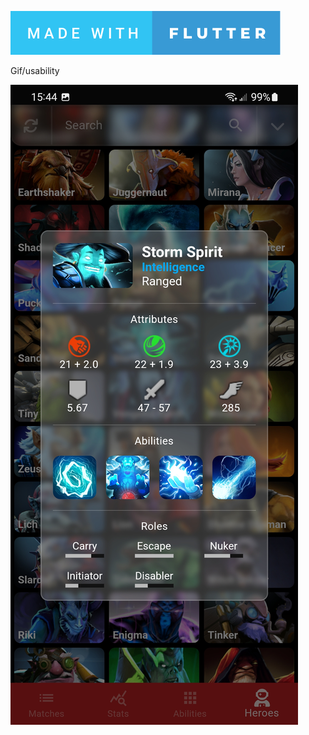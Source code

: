 ![Made with Flutter](gh_assets/made-with-flutter.svg)


Gif/usability


![Hero tab](gh_assets/hero_tab_screenshot_16to9.jpg)
